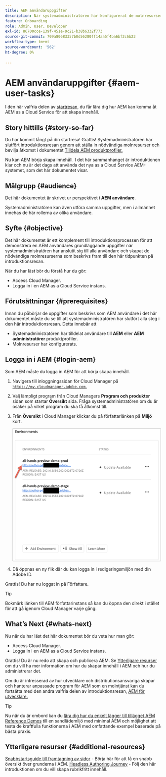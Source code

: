 ```yaml
---
title: AEM användaruppgifter
description: När systemadministratören har konfigurerat de molnresurser som behövs kan du lära dig hur AEM kan komma åt AEM as a Cloud Service för att skapa innehåll.
feature: Onboarding
role: Admin, User, Developer
exl-id: 86700cce-139f-451e-9c21-b38b6332f773
source-git-commit: 709a80683357b0d56280ff14aa5f4ba6bf2c6b23
workflow-type: tm+mt
source-wordcount: '562'
ht-degree: 0%

---
```



# AEM användaruppgifter {#aem-user-tasks}

I den här valfria delen av [startresan,](overview.md) du får lära dig hur AEM kan komma åt AEM as a Cloud Service för att skapa innehåll.

## Story hittills {#story-so-far}

Du har kommit långt på din startresa! Grattis! Systemadministratören har slutfört introduktionsresan genom att ställa in nödvändiga molnresurser och bevilja åtkomst i dokumentet [Tilldela AEM produktprofiler.](assign-profiles-aem.md)

Nu kan AEM börja skapa innehåll. I det här sammanhanget är introduktionen klar och nu är det dags att använda det nya as a Cloud Service AEM-systemet, som det här dokumentet visar.

## Målgrupp {#audience}

Det här dokumentet är skrivet ur perspektivet i **AEM användare**.

Systemadministratören kan även utföra samma uppgifter, men i allmänhet innehas de här rollerna av olika användare.

## Syfte {#objective}

Det här dokumentet är ett komplement till introduktionsprocessen för att demonstrera en AEM användares grundläggande uppgifter när systemadministratören har anslutit sig till alla användare och skapat de nödvändiga molnresurserna som beskrivs fram till den här tidpunkten på introduktionsresan.

När du har läst bör du förstå hur du gör:

* Access Cloud Manager.
* Logga in i en AEM as a Cloud Service instans.

## Förutsättningar {#prerequisites}

Innan du påbörjar de uppgifter som beskrivs som AEM användare i det här dokumentet måste du se till att systemadministratören har slutfört alla steg i den här introduktionsresan. Detta innebär att

* Systemadministratören har tilldelat användare till **AEM** eller **AEM administratörer** produktprofiler.
* Molnresurser har konfigurerats.

## Logga in i AEM {#login-aem}

Som AEM måste du logga in AEM för att börja skapa innehåll.

1. Navigera till inloggningssidan för Cloud Manager på [`https://my.cloudmanager.adobe.com`.](https://my.cloudmanager.adobe.com/)

1. Välj lämpligt program från Cloud Managers **Program och produkter** sidan som startar **Översikt** sida. Fråga systemadministratören om du är osäker på vilket program du ska få åtkomst till.

1. Från **Översikt** i Cloud Manager klickar du på författarlänken på **Miljö** kort.

   ![Miljökort](/help/journey-onboarding/assets/author-environ.png)

1. Då öppnas en ny flik där du kan logga in i redigeringsmiljön med din Adobe ID.

Grattis! Du har nu loggat in på Författare.

>[!TIP]
>
>Bokmärk länken till AEM författarinstans så kan du öppna den direkt i stället för att gå igenom Cloud Manager varje gång.

## What’s Next {#whats-next}

Nu när du har läst det här dokumentet bör du veta hur man gör:

* Access Cloud Manager.
* Logga in i en AEM as a Cloud Service instans.

Grattis! Du är nu redo att skapa och publicera AEM. Se [Ytterligare resurser](#additional-resources) om du vill ha mer information om hur du skapar innehåll i AEM och hur du administrerar det.

Om du är intresserad av hur utvecklare och distributionsansvariga skapar och hanterar anpassade program för AEM som en molntjänst kan du fortsätta med den andra valfria delen av introduktionsresan, [AEM för utvecklare.](developers.md)

>[!TIP]
>
>Nu när du är ombord kan du [lära dig hur du enkelt lägger till tillägget AEM Reference Demos](/help/journey-sites/demos-add-on/overview.md) till en sandlådemiljö med minimal AEM och möjlighet att testa de kraftfulla funktionerna i AEM med omfattande exempel baserade på bästa praxis.

## Ytterligare resurser {#additional-resources}

[Snabbstartsguide till framtagning av sidor](/help/sites-cloud/authoring/getting-started/quick-start.md) - Börja här för att få en snabb översikt över grunderna i AEM.
[Headless Authoring Journey](/help/journey-headless/author/overview.md) - Följ den här introduktionen om du vill skapa rubrikfritt innehåll.
